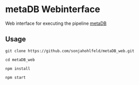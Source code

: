 # metaDB Webinterface

Web interface for executing the pipeline [metaDB](https://github.com/molbiodiv/metabDB)

## Usage

```git clone https://github.com/sonjahohlfeld/metaDB_web.git```

```cd metaDB_web```

```npm install```

```npm start```
